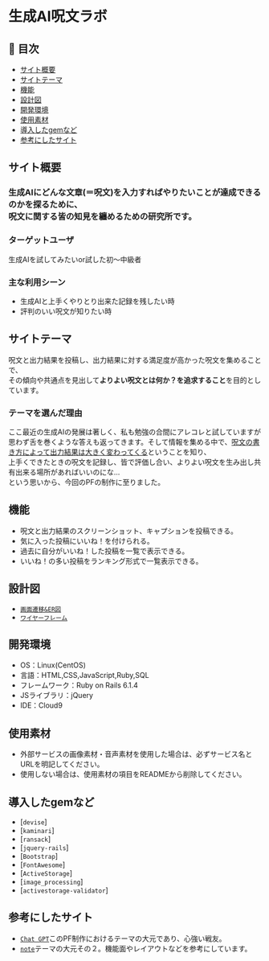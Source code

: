 # 生成AI呪文ラボ

## 🚩 目次

- [サイト概要](#サイト概要)
- [サイトテーマ](#サイトテーマ)
- [機能](#機能)
- [設計図](#設計図)
- [開発環境](#開発環境)
- [使用素材](#使用素材)
- [導入したgemなど](#導入したgemなど)
- [参考にしたサイト](#参考にしたサイト)

## サイト概要

<h3>生成AIにどんな文章(＝呪文)を入力すればやりたいことが達成できるのかを探るために、<br>呪文に関する皆の知見を纏めるための研究所です。</h3>

### ターゲットユーザ

生成AIを試してみたいor試した初～中級者

### 主な利用シーン

- 生成AIと上手くやりとり出来た記録を残したい時
- 評判のいい呪文が知りたい時

## サイトテーマ

呪文と出力結果を投稿し、出力結果に対する満足度が高かった呪文を集めることで、<br>その傾向や共通点を見出して<strong>よりよい呪文とは何か？を追求すること</strong>を目的としています。

### テーマを選んだ理由

ここ最近の生成AIの発展は著しく、私も勉強の合間にアレコレと試していますが思わず舌を巻くような答えも返ってきます。そして情報を集める中で、<u>呪文の書き方によって出力結果は大きく変わってくる</u>ということを知り、<br>上手くできたときの呪文を記録し、皆で評価し合い、よりよい呪文を生み出し共有出来る場所があればいいのにな...<br>という思いから、今回のPFの制作に至りました。

## 機能

- 呪文と出力結果のスクリーンショット、キャプションを投稿できる。
- 気に入った投稿にいいね！を付けられる。
- 過去に自分がいいね！した投稿を一覧で表示できる。
- いいね！の多い投稿をランキング形式で一覧表示できる。

## 設計図

- [`画面遷移&ER図`](https://app.diagrams.net/#G1q1OqrWwuobj3JDz4oqv2tEpHWrA7mG7e)
- [`ワイヤーフレーム`](https://app.diagrams.net/?libs=general;mockups#G1ZsgHKRIQr0Ujm2d0qnlIFC_qGQ4B4VqM)

## 開発環境

- OS：Linux(CentOS)
- 言語：HTML,CSS,JavaScript,Ruby,SQL
- フレームワーク：Ruby on Rails 6.1.4
- JSライブラリ：jQuery
- IDE：Cloud9

## 使用素材

- 外部サービスの画像素材・音声素材を使用した場合は、必ずサービス名とURLを明記してください。
- 使用しない場合は、使用素材の項目をREADMEから削除してください。

## 導入したgemなど

- [`devise`]
- [`kaminari`]
- [`ransack`]
- [`jquery-rails`]
- [`Bootstrap`]
- [`FontAwesome`]
- [`ActiveStorage`]
- [`image_processing`]
- [`activestorage-validator`]

## 参考にしたサイト

- [`Chat GPT`](https://chat.openai.com/chat)このPF制作におけるテーマの大元であり、心強い戦友。
- [`note`](https://note.com/)テーマの大元その２。機能面やレイアウトなどを参考にしています。